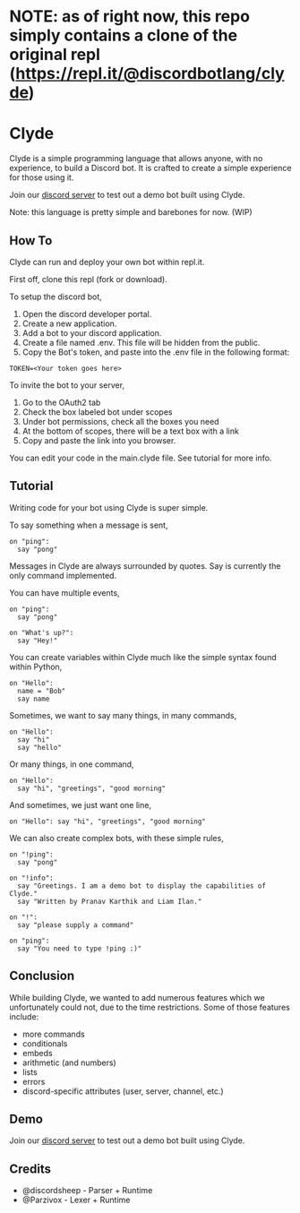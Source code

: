 # NOTE: as of right now, this repo simply contains a clone of the original repl (https://repl.it/@discordbotlang/clyde)

# Clyde
Clyde is a simple programming language that allows anyone, with no experience, to build a Discord bot. 
It is crafted to create a simple experience for those using it.

Join our [discord server](https://discord.gg/BFX5xAa) to test out a demo bot built using Clyde.

Note: this language is pretty simple and barebones for now. (WIP)

## How To
Clyde can run and deploy your own bot within repl.it.

First off, clone this repl (fork or download).

To setup the discord bot,
1. Open the discord developer portal.
2. Create a new application.
3. Add a bot to your discord application.
4. Create a file named .env. This file will be hidden from the public.
5. Copy the Bot's token, and paste into the .env file in the following format:
```
TOKEN=<Your token goes here>
```

To invite the bot to your server,
1. Go to the OAuth2 tab
2. Check the box labeled bot under scopes
3. Under bot permissions, check all the boxes you need
4. At the bottom of scopes, there will be a text box with a link
5. Copy and paste the link into you browser.

You can edit your code in the main.clyde file. See tutorial for more info.

## Tutorial
Writing code for your bot using Clyde is super simple.

To say something when a message is sent,
```
on "ping":
  say "pong"
```

Messages in Clyde are always surrounded by quotes.
Say is currently the only command implemented.

You can have multiple events,
```
on "ping":
  say "pong"

on "What's up?":
  say "Hey!"
```

You can create variables within Clyde much like the simple syntax found within Python,
```
on "Hello":
  name = "Bob"
  say name
```

Sometimes, we want to say many things, in many commands,
```
on "Hello":
  say "hi"
  say "hello"
```

Or many things, in one command,
```
on "Hello":
  say "hi", "greetings", "good morning"
```

And sometimes, we just want one line,
```
on "Hello": say "hi", "greetings", "good morning"
```

We can also create complex bots, with these simple rules,
```
on "!ping":
  say "pong"

on "!info":
  say "Greetings. I am a demo bot to display the capabilities of Clyde."
  say "Written by Pranav Karthik and Liam Ilan."

on "!":
  say "please supply a command"
  
on "ping":
  say "You need to type !ping :)"
```

## Conclusion
While building Clyde, we wanted to add numerous features which we unfortunately could not, due to the time restrictions.
Some of those features include:
* more commands
* conditionals
* embeds
* arithmetic (and numbers)
* lists
* errors
* discord-specific attributes (user, server, channel, etc.)

## Demo
Join our [discord server](https://discord.gg/BFX5xAa) to test out a demo bot built using Clyde.

## Credits
* @discordsheep - Parser + Runtime
* @Parzivox - Lexer + Runtime